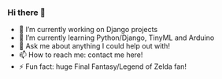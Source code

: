 ### Hi there 👋

- 🔭 I’m currently working on Django projects
- 🌱 I’m currently learning Python/Django, TinyML and Arduino
- 💬 Ask me about anything I could help out with!
- 📫 How to reach me: contact me here!
- ⚡ Fun fact: huge Final Fantasy/Legend of Zelda fan!
